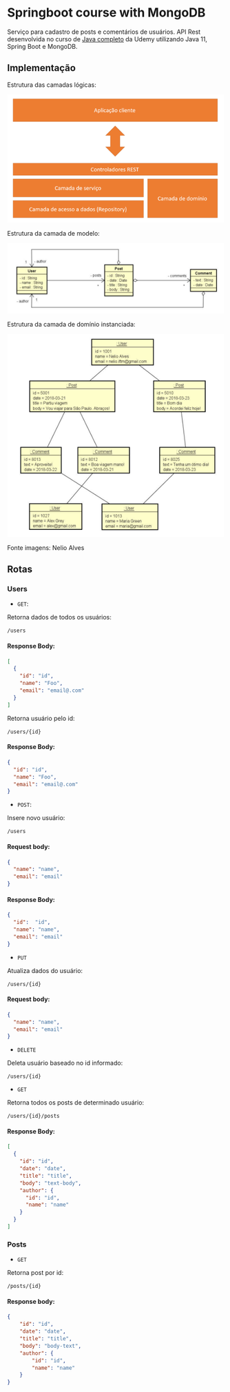 # Springboot course with MongoDB

Serviço para cadastro de posts e comentários de usuários.
API Rest desenvolvida no curso de [Java completo](https://www.udemy.com/course/java-curso-completo/) da Udemy utilizando Java 11, Spring Boot e MongoDB.

## Implementação

Estrutura das camadas lógicas:

![Diagrama das camadas lógicas](https://github.com/moryanp/springboot-mongodb/blob/master/blob/logical_layer.png?raw=true)

Estrutura da camada de modelo:

![Diagrama da camada de modelo](https://github.com/moryanp/springboot-mongodb/blob/master/blob/domain_layer.png?raw=true)

Estrutura da camada de domínio instanciada:

![Diagrama das camadas lógicas](https://github.com/moryanp/springboot-mongodb/blob/master/blob/domain_instance.png?raw=true)

Fonte imagens: Nelio Alves

## Rotas

### Users

- `GET`:

Retorna dados de todos os usuários:

```
/users
```

#### Response Body:
```json
[
  {
    "id": "id",
    "name": "Foo",
    "email": "email@.com"
  }
]
```

Retorna usuário pelo id:

```
/users/{id}
```

#### Response Body:
```json
{
  "id": "id",
  "name": "Foo",
  "email": "email@.com"
}
```

- `POST`:

Insere novo usuário:

```
/users
```

#### Request body:
```json
{
  "name": "name",
  "email": "email"
}
```

#### Response Body:
```json
{
  "id":  "id",
  "name": "name",
  "email": "email"
}
```

- `PUT`

Atualiza dados do usuário:

```
/users/{id}
```

#### Request body:
```json
{
  "name": "name",
  "email": "email"
}
```

- `DELETE`

Deleta usuário baseado no id informado:

```
/users/{id}
```

- `GET`

Retorna todos os posts de determinado usuário:

```
/users/{id}/posts
```

#### Response Body:
```json
[
  {
    "id": "id",
    "date": "date",
    "title": "title",
    "body": "text-body",
    "author": {
      "id": "id",
      "name": "name"
    }
  }
]
```

### Posts

- `GET`

Retorna post por id:

```
/posts/{id}
```

#### Response body:
```json
{
	"id": "id",
	"date": "date",
	"title": "title",
	"body": "body-text",
	"author": {
		"id": "id",
		"name": "name"
	}
}
```
